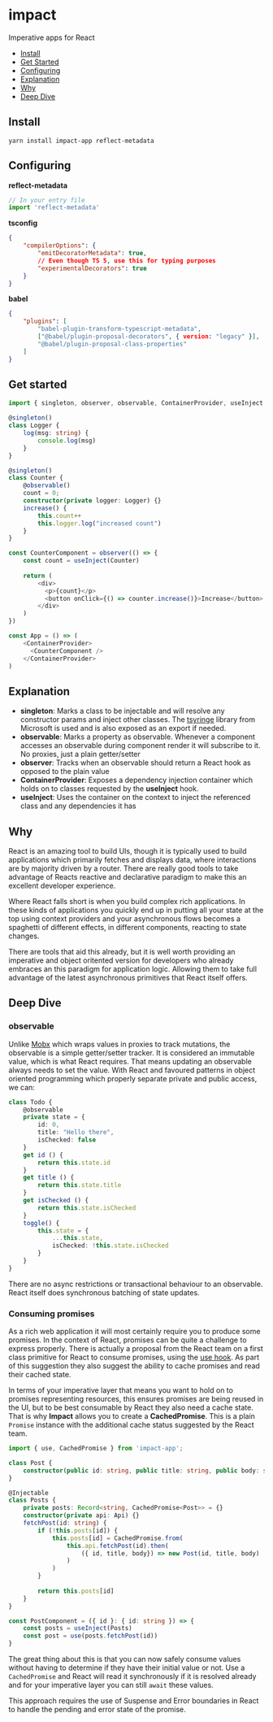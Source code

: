 # impact
Imperative apps for React

- [Install](#install)
- [Get Started](#get-started)
- [Configuring](#configuring)
- [Explanation](#explanation)
- [Why](#why)
- [Deep Dive](#deep-dive)

## Install

```
yarn install impact-app reflect-metadata
```

## Configuring

**reflect-metadata**

```ts
// In your entry file
import 'reflect-metadata'
```

**tsconfig**
```json
{
    "compilerOptions": {
        "emitDecoratorMetadata": true,
        // Even though TS 5, use this for typing purposes
        "experimentalDecorators": true
    }
}
```

**babel**
```json
{
    "plugins": [
        "babel-plugin-transform-typescript-metadata",
        ["@babel/plugin-proposal-decorators", { version: "legacy" }],
        "@babel/plugin-proposal-class-properties"
    ]
}
```

## Get started

```ts
import { singleton, observer, observable, ContainerProvider, useInject } from 'impact-app'

@singleton()
class Logger {
    log(msg: string) {
        console.log(msg)
    }
}

@singleton()
class Counter {
    @observable()
    count = 0;
    constructor(private logger: Logger) {}
    increase() {
        this.count++
        this.logger.log("increased count")
    }
}

const CounterComponent = observer(() => {
    const count = useInject(Counter)
    
    return (
        <div>
          <p>{count}</p>
          <button onClick={() => counter.increase()}>Increase</button>
        </div>
    )
})

const App = () => (
    <ContainerProvider>
      <CounterComponent />
    </ContainerProvider>
)
```

## Explanation

- **singleton**: Marks a class to be injectable and will resolve any constructor params and inject other classes. The [tsyringe](https://github.com/microsoft/tsyringe) library from Microsoft is used and is also exposed as an export if needed.
- **observable**: Marks a property as observable. Whenever a component accesses an observable during component render it will subscribe to it. No proxies, just a plain getter/setter
- **observer**: Tracks when an observable should return a React hook as opposed to the plain value
- **ContainerProvider**: Exposes a dependency injection container which holds on to classes requested by the **useInject** hook. 
- **useInject**: Uses the container on the context to inject the referenced class and any dependencies it has

## Why

React is an amazing tool to build UIs, though it is typically used to build applications which primarily fetches and displays data, where interactions are by majority driven by a router. There are really good tools to take advantage of Reacts reactive and declarative paradigm to make this an excellent developer experience.

Where React falls short is when you build complex rich applications. In these kinds of applications you quickly end up in putting all your state at the top using context providers and your asynchronous flows becomes a spaghetti of different effects, in different components, reacting to state changes.

There are tools that aid this already, but it is well worth providing an imperative and object oritented version for developers who already embraces an this paradigm for application logic. Allowing them to take full advantage of the latest asynchronous primitives that React itself offers.

## Deep Dive

### observable

Unlike [Mobx](https://mobx.js.org/README.html) which wraps values in proxies to track mutations, the observable is a simple getter/setter tracker. It is considered an immutable value, which is what React requires. That means updating an observable always needs to set the value. With React and favoured patterns in object oriented programming which properly separate private and public access, we can:

```ts
class Todo {
    @observable
    private state = {
        id: 0,
        title: "Hello there",
        isChecked: false
    }
    get id () {
        return this.state.id
    }
    get title () {
        return this.state.title
    }
    get isChecked () {
        return this.state.isChecked
    }
    toggle() {
        this.state = {
            ...this.state,
            isChecked: !this.state.isChecked
        }
    }
}
```

There are no async restrictions or transactional behaviour to an observable. React itself does synchronous batching of state updates.

### Consuming promises

As a rich web application it will most certainly require you to produce some promises. In the context of React, promises can be quite a challenge to express properly. There is actually a proposal from the React team on a first class primitive for React to consume promises, using the [use hook](https://github.com/acdlite/rfcs/blob/first-class-promises/text/0000-first-class-support-for-promises.md#conditionally-suspending-on-data). As part of this suggestion they also suggest the ability to cache promises and read their cached state.

In terms of your imperative layer that means you want to hold on to promises representing resources, this ensures promises are being reused in the UI, but to be best consumable by React they also need a cache state. That is why **Impact** allows you to create a **CachedPromise**. This is a plain `Promise` instance with the additional cache status suggested by the React team.

```ts
import { use, CachedPromise } from 'impact-app';

class Post {
    constructor(public id: string, public title: string, public body: string) {}
}

@Injectable
class Posts {
    private posts: Record<string, CachedPromise<Post>> = {}
    constructor(private api: Api) {}
    fetchPost(id: string) {
        if (!this.posts[id]) {
            this.posts[id] = CachedPromise.from(
                this.api.fetchPost(id).then(
                    ({ id, title, body}) => new Post(id, title, body)
                )
            )
        }
        
        return this.posts[id]
    }
}

const PostComponent = ({ id }: { id: string }) => {
    const posts = useInject(Posts)
    const post = use(posts.fetchPost(id))
}
```

The great thing about this is that you can now safely consume values without having to determine if they have their initial value or not. Use a `CachedPromise` and React will read it synchronously if it is resolved already and for your imperative layer you can still `await` these values.

This approach requires the use of Suspense and Error boundaries in React to handle the pending and error state of the promise.
